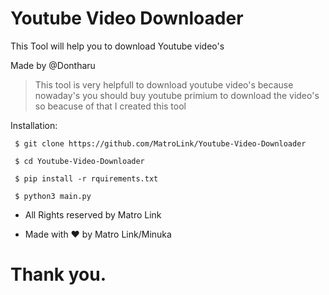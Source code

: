 # Youtube Video Downloader

This Tool will help you to download Youtube video's

Made by @Dontharu


> This tool is very helpfull to download youtube video's
> because nowaday's you should buy youtube primium to download the video's so beacuse of that I created this tool


Installation:

     $ git clone https://github.com/MatroLink/Youtube-Video-Downloader

     $ cd Youtube-Video-Downloader

     $ pip install -r rquirements.txt

     $ python3 main.py

* All Rights reserved by Matro Link

* Made with ♥️ by Matro Link/Minuka

# Thank you.
